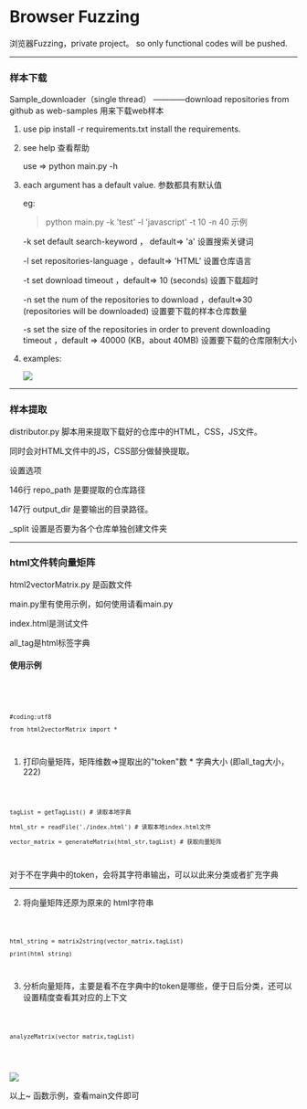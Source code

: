 # Browser Fuzzing

浏览器Fuzzing，private project。 so only functional codes will be pushed.

---------------------------------------------

<h3>样本下载</h3>

Sample_downloader（single thread） ————download repositories from github as web-samples   用来下载web样本

1. use pip install -r requirements.txt install the requirements.

2. see help 查看帮助

	use => python main.py -h

3. each argument has a default value. 参数都具有默认值

	eg: 

	>python main.py -k 'test' -l 'javascript' -t 10 -n 40	示例

	-k set default search-keyword ， default=> 'a'		设置搜索关键词

	-l set repositories-language ，default=> 'HTML' 	设置仓库语言

	-t set download timeout ，default=> 10 (seconds) 	设置下载超时

	-n set the num of the repositories to download ，default=>30  (repositories will be downloaded) 	设置要下载的样本仓库数量

	-s set the size of the repositories in order to prevent downloading timeout ，default => 40000 (KB，about 40MB) 	设置要下载的仓库限制大小

4. examples:

	![](http://p6jpvwsnk.bkt.clouddn.com/18-9-6/73710772.jpg)

-------------------------------------------------

<h3>样本提取</h3>

distributor.py 脚本用来提取下载好的仓库中的HTML，CSS，JS文件。

同时会对HTML文件中的JS，CSS部分做替换提取。


设置选项

146行 repo_path 是要提取的仓库路径

147行 output_dir 是要输出的目录路径。

_split 设置是否要为各个仓库单独创建文件夹

--------------------------------------------------------------

<h3>html文件转向量矩阵</h3>


html2vectorMatrix.py 是函数文件

main.py里有使用示例，如何使用请看main.py

index.html是测试文件

all_tag是html标签字典


<h4>使用示例</h4>
<br/>

<code>

	#coding:utf8

	from html2vectorMatrix import *
</code>

1. 打印向量矩阵，矩阵维数=>提取出的"token"数 * 字典大小 (即all_tag大小，222)

<code>
	
  	tagList = getTagList() # 读取本地字典
  
	html_str = readFile('./index.html') # 读取本地index.html文件
	
	vector_matrix = generateMatrix(html_str,tagList) # 获取向量矩阵
</code>

对于不在字典中的token，会将其字符串输出，可以以此来分类或者扩充字典

-------------------------------------------------------------

2. 将向量矩阵还原为原来的 html字符串

<code>
	
	html_string = matrix2string(vector_matrix,tagList) 

	print(html_string)
</code>

3. 分析向量矩阵，主要是看不在字典中的token是哪些，便于日后分类，还可以设置精度查看其对应的上下文

<code>
	
	analyzeMatrix(vector_matrix,tagList)
</code>
<br/>


![](http://p6jpvwsnk.bkt.clouddn.com/18-9-22/37298078.jpg)


以上~ 函数示例，查看main文件即可
